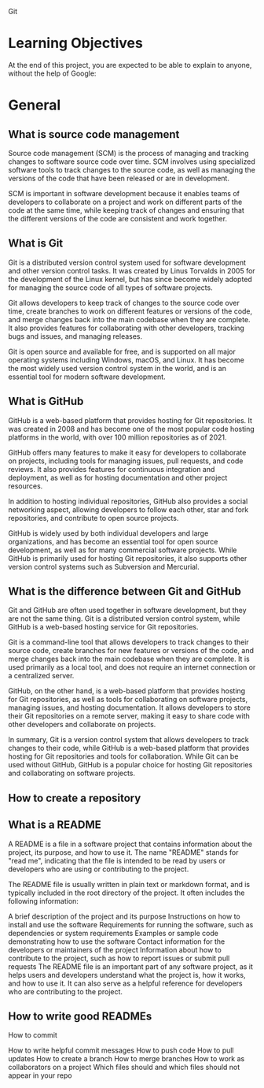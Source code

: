 ﻿Git

# Learning Objectives

At the end of this project, you are expected to be able to explain to anyone, without the help of Google:

# General

## What is source code management

Source code management (SCM) is the process of managing and tracking changes to software source code over time. SCM involves using specialized software tools to track changes to the source code, as well as managing the versions of the code that have been released or are in development.

SCM is important in software development because it enables teams of developers to collaborate on a project and work on different parts of the code at the same time, while keeping track of changes and ensuring that the different versions of the code are consistent and work together.

## What is Git

Git is a distributed version control system used for software development and other version control tasks. It was created by Linus Torvalds in 2005 for the development of the Linux kernel, but has since become widely adopted for managing the source code of all types of software projects.

Git allows developers to keep track of changes to the source code over time, create branches to work on different features or versions of the code, and merge changes back into the main codebase when they are complete. It also provides features for collaborating with other developers, tracking bugs and issues, and managing releases.

Git is open source and available for free, and is supported on all major operating systems including Windows, macOS, and Linux. It has become the most widely used version control system in the world, and is an essential tool for modern software development.

## What is GitHub

GitHub is a web-based platform that provides hosting for Git repositories. It was created in 2008 and has become one of the most popular code hosting platforms in the world, with over 100 million repositories as of 2021.

GitHub offers many features to make it easy for developers to collaborate on projects, including tools for managing issues, pull requests, and code reviews. It also provides features for continuous integration and deployment, as well as for hosting documentation and other project resources.

In addition to hosting individual repositories, GitHub also provides a social networking aspect, allowing developers to follow each other, star and fork repositories, and contribute to open source projects.

GitHub is widely used by both individual developers and large organizations, and has become an essential tool for open source development, as well as for many commercial software projects. While GitHub is primarily used for hosting Git repositories, it also supports other version control systems such as Subversion and Mercurial.

## What is the difference between Git and GitHub

Git and GitHub are often used together in software development, but they are not the same thing. Git is a distributed version control system, while GitHub is a web-based hosting service for Git repositories.

Git is a command-line tool that allows developers to track changes to their source code, create branches for new features or versions of the code, and merge changes back into the main codebase when they are complete. It is used primarily as a local tool, and does not require an internet connection or a centralized server.

GitHub, on the other hand, is a web-based platform that provides hosting for Git repositories, as well as tools for collaborating on software projects, managing issues, and hosting documentation. It allows developers to store their Git repositories on a remote server, making it easy to share code with other developers and collaborate on projects.

In summary, Git is a version control system that allows developers to track changes to their code, while GitHub is a web-based platform that provides hosting for Git repositories and tools for collaboration. While Git can be used without GitHub, GitHub is a popular choice for hosting Git repositories and collaborating on software projects.

## How to create a repository

## What is a README

A README is a file in a software project that contains information about the project, its purpose, and how to use it. The name "README" stands for "read me", indicating that the file is intended to be read by users or developers who are using or contributing to the project.

The README file is usually written in plain text or markdown format, and is typically included in the root directory of the project. It often includes the following information:

A brief description of the project and its purpose
Instructions on how to install and use the software
Requirements for running the software, such as dependencies or system requirements
Examples or sample code demonstrating how to use the software
Contact information for the developers or maintainers of the project
Information about how to contribute to the project, such as how to report issues or submit pull requests
The README file is an important part of any software project, as it helps users and developers understand what the project is, how it works, and how to use it. It can also serve as a helpful reference for developers who are contributing to the project.

## How to write good READMEs

How to commit

How to write helpful commit messages
How to push code
How to pull updates
How to create a branch
How to merge branches
How to work as collaborators on a project
Which files should and which files should not appear in your repo
